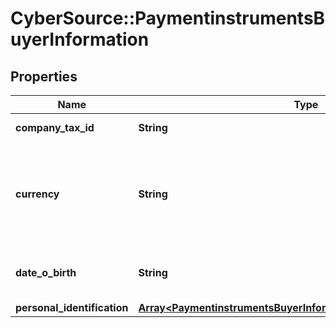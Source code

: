 # CyberSource::PaymentinstrumentsBuyerInformation

## Properties
Name | Type | Description | Notes
------------ | ------------- | ------------- | -------------
**company_tax_id** | **String** | Company Tax ID. | [optional] 
**currency** | **String** | Currency. Accepts input in the ISO 4217 standard, stores as ISO 4217 Alpha | [optional] 
**date_o_birth** | **String** | Date of birth YYYY-MM-DD. | [optional] 
**personal_identification** | [**Array&lt;PaymentinstrumentsBuyerInformationPersonalIdentification&gt;**](PaymentinstrumentsBuyerInformationPersonalIdentification.md) |  | [optional] 


